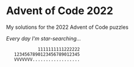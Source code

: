 # Advent of Code 2022

My solutions for the 2022 Advent of Code puzzles

_Every day I'm star-searching..._

```
            1111111111222222
   1234567890123456789012345
   VVVVVVV..................
```
